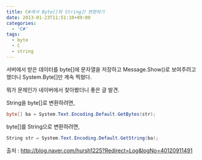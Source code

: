 ```yaml
---
title: C#에서 Byte[]와 String간 변환하기
date: 2013-01-23T11:51:10+09:00
categories:
  - 'C#'
tags:
  - byte
  - C
  - string
---
```

서버에서 받은 데이터를 byte[]에 문자열을 저장하고 Message.Show()로 보여주려고 했더니 System.Byte[]만 계속 찍혔다.

뭐가 문제인가 네이버에서 찾아봤더니 좋은 글 발견.

String을 byte[]로 변환하려면,

```csharp
byte[] ba = System.Text.Encoding.Default.GetBytes(str);
```

byte[]를 String으로 변환하려면,  

```csharp
String str = System.Text.Encoding.Default.GetString(ba);
```

출처 : <http://blog.naver.com/hursh1225?Redirect=Log&logNo=40120911491>

